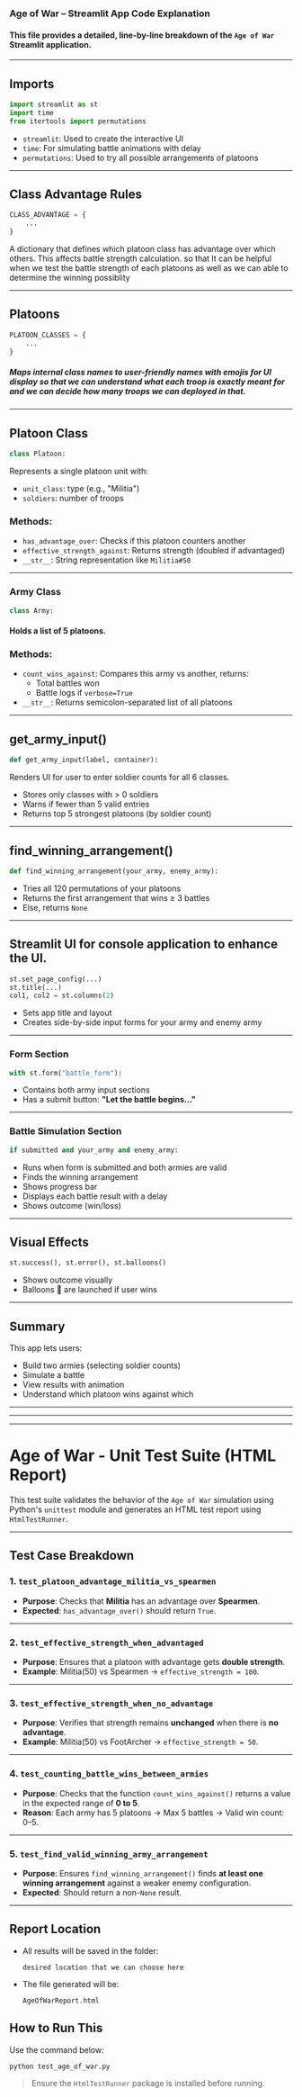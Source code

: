
### Age of War – Streamlit App Code Explanation

####  This file provides a detailed, line-by-line breakdown of the `Age of War` Streamlit application.

---

## Imports

```python
import streamlit as st
import time
from itertools import permutations
```

- `streamlit`: Used to create the interactive UI
- `time`: For simulating battle animations with delay
- `permutations`: Used to try all possible arrangements of platoons

---

## Class Advantage Rules

```python
CLASS_ADVANTAGE = {
    ...
}
```

<p>A dictionary that defines which platoon class has advantage over which others. This affects battle strength calculation. so that It can be helpful when we test the battle strength of each platoons as well as we can able to determine the winning possiblity</p>

---

## Platoons

```python
PLATOON_CLASSES = {
    ...
}
```

##### Maps internal class names to user-friendly names with emojis for UI display so that we can understand what each troop is exactly meant for and we can decide how many troops we can deployed in that.

---

## Platoon Class

```python
class Platoon:
```

Represents a single platoon unit with:
- `unit_class`: type (e.g., "Militia")
- `soldiers`: number of troops

### Methods:
- `has_advantage_over`: Checks if this platoon counters another
- `effective_strength_against`: Returns strength (doubled if advantaged)
- `__str__`: String representation like `Militia#50`

---

###  Army Class

```python
class Army:
```

<h4>Holds a list of 5 platoons.</h4>

### Methods:
- `count_wins_against`: Compares this army vs another, returns:
  - Total battles won
  - Battle logs if `verbose=True`
- `__str__`: Returns semicolon-separated list of all platoons

---

## get_army_input()

```python
def get_army_input(label, container):
```

Renders UI for user to enter soldier counts for all 6 classes.
- Stores only classes with > 0 soldiers
- Warns if fewer than 5 valid entries
- Returns top 5 strongest platoons (by soldier count)

---

## find_winning_arrangement()

```python
def find_winning_arrangement(your_army, enemy_army):
```

- Tries all 120 permutations of your platoons
- Returns the first arrangement that wins ≥ 3 battles
- Else, returns `None`

---

## Streamlit UI for console application to enhance the UI.

```python
st.set_page_config(...)
st.title(...)
col1, col2 = st.columns(2)
```

- Sets app title and layout
- Creates side-by-side input forms for your army and enemy army

---

### Form Section

```python
with st.form("battle_form"):
```

- Contains both army input sections
- Has a submit button: **"Let the battle begins..."**

---

### Battle Simulation Section

```python
if submitted and your_army and enemy_army:
```

- Runs when form is submitted and both armies are valid
- Finds the winning arrangement
- Shows progress bar
- Displays each battle result with a delay
- Shows outcome (win/loss)

---

## Visual Effects

```python
st.success(), st.error(), st.balloons()
```

- Shows outcome visually
- Balloons 🎈 are launched if user wins

---

## Summary

This app lets users:
- Build two armies (selecting soldier counts)
- Simulate a battle
- View results with animation
- Understand which platoon wins against which

---
---
---




# Age of War - Unit Test Suite (HTML Report)

This test suite validates the behavior of the `Age of War` simulation using Python's `unittest` module and generates an HTML test report using `HtmlTestRunner`.

---

## Test Case Breakdown

### 1. `test_platoon_advantage_militia_vs_spearmen`
- **Purpose**: Checks that **Militia** has an advantage over **Spearmen**.
- **Expected**: `has_advantage_over()` should return `True`.

---

### 2. `test_effective_strength_when_advantaged`
- **Purpose**: Ensures that a platoon with advantage gets **double strength**.
- **Example**: Militia(50) vs Spearmen → `effective_strength = 100`.

---

### 3. `test_effective_strength_when_no_advantage`
- **Purpose**: Verifies that strength remains **unchanged** when there is **no advantage**.
- **Example**: Militia(50) vs FootArcher → `effective_strength = 50`.

---

### 4. `test_counting_battle_wins_between_armies`
- **Purpose**: Checks that the function `count_wins_against()` returns a value in the expected range of **0 to 5**.
- **Reason**: Each army has 5 platoons → Max 5 battles → Valid win count: 0–5.

---

### 5. `test_find_valid_winning_army_arrangement`
- **Purpose**: Ensures `find_winning_arrangement()` finds **at least one winning arrangement** against a weaker enemy configuration.
- **Expected**: Should return a non-`None` result.

---

## Report Location
- All results will be saved in the folder:
  ```
  desired location that we can choose here
  ```
- The file generated will be:
  ```
  AgeOfWarReport.html
  ```

## How to Run This
Use the command below:
```
python test_age_of_war.py
```

> Ensure the `HtmlTestRunner` package is installed before running.
